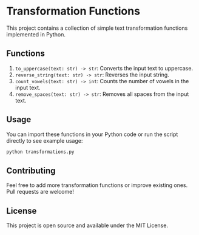 # Transformation Functions

This project contains a collection of simple text transformation functions implemented in Python.

## Functions

1. `to_uppercase(text: str) -> str`: Converts the input text to uppercase.
2. `reverse_string(text: str) -> str`: Reverses the input string.
3. `count_vowels(text: str) -> int`: Counts the number of vowels in the input text.
4. `remove_spaces(text: str) -> str`: Removes all spaces from the input text.

## Usage

You can import these functions in your Python code or run the script directly to see example usage:

```python
python transformations.py
```

## Contributing

Feel free to add more transformation functions or improve existing ones. Pull requests are welcome!

## License

This project is open source and available under the MIT License.
